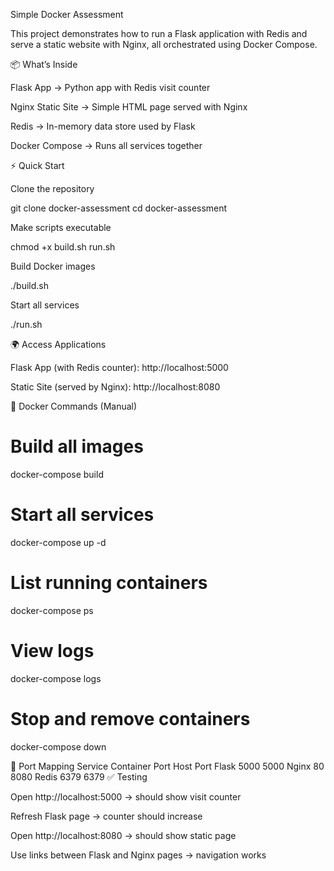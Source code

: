 Simple Docker Assessment

This project demonstrates how to run a Flask application with Redis and serve a static website with Nginx, all orchestrated using Docker Compose.

📦 What’s Inside

Flask App → Python app with Redis visit counter

Nginx Static Site → Simple HTML page served with Nginx

Redis → In-memory data store used by Flask

Docker Compose → Runs all services together

⚡ Quick Start

Clone the repository

git clone <your-repo-url> docker-assessment
cd docker-assessment


Make scripts executable

chmod +x build.sh run.sh


Build Docker images

./build.sh


Start all services

./run.sh

🌍 Access Applications

Flask App (with Redis counter): http://localhost:5000

Static Site (served by Nginx): http://localhost:8080

🐳 Docker Commands (Manual)
# Build all images
docker-compose build

# Start all services
docker-compose up -d

# List running containers
docker-compose ps

# View logs
docker-compose logs

# Stop and remove containers
docker-compose down

🔌 Port Mapping
Service	Container Port	Host Port
Flask	5000	5000
Nginx	80	8080
Redis	6379	6379
✅ Testing

Open http://localhost:5000
 → should show visit counter

Refresh Flask page → counter should increase

Open http://localhost:8080
 → should show static page

Use links between Flask and Nginx pages → navigation works
